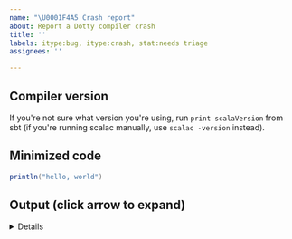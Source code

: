 ```yaml
---
name: "\U0001F4A5 Crash report"
about: Report a Dotty compiler crash
title: ''
labels: itype:bug, itype:crash, stat:needs triage
assignees: ''

---
```


## Compiler version

If you're not sure what version you're using, run `print scalaVersion` from sbt
(if you're running scalac manually, use `scalac -version` instead).

## Minimized code

<!--
This code should be self contained, compilable (with possible failures) and as small as possible.

Ideally, we should be able to just copy this code in a file and run `scalac` (and maybe `scala`) to reproduce the issue.
-->

```Scala
println("hello, world")
```

## Output (click arrow to expand)
<details>

```scala
// TODO add output here
```
</details>
